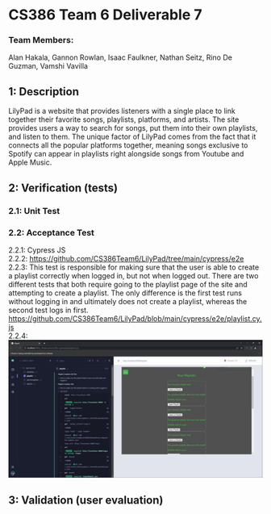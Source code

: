 # CS386 Team 6 Deliverable 7

### Team Members:
Alan Hakala, Gannon Rowlan, Isaac Faulkner, Nathan Seitz, Rino De Guzman, Vamshi Vavilla

## 1: Description
LilyPad is a website that provides listeners with a single place to link together their favorite songs, playlists, platforms, and artists. The site provides users a way to search for songs, put them into their own playlists, and listen to them. The unique factor of LilyPad comes from the fact that it connects all the popular platforms together, meaning songs exclusive to Spotify can appear in playlists right alongside songs from Youtube and Apple Music.

## 2: Verification (tests)
### 2.1: Unit Test

### 2.2: Acceptance Test
  2.2.1: Cypress JS <br />
  2.2.2: https://github.com/CS386Team6/LilyPad/tree/main/cypress/e2e <br />
  2.2.3: This test is responsible for making sure that the user is able to create a playlist correctly when logged in, but not when logged out. There are two different            tests that both require going to the playlist page of the site and attempting to create a playlist. The only difference is the first test runs without logging            in and ultimately does not create a playlist, whereas the second test logs in first.
         https://github.com/CS386Team6/LilyPad/blob/main/cypress/e2e/playlist.cy.js <br />
  2.2.4: <img src="../images/playlist_test.jpg">
         

## 3: Validation (user evaluation)

